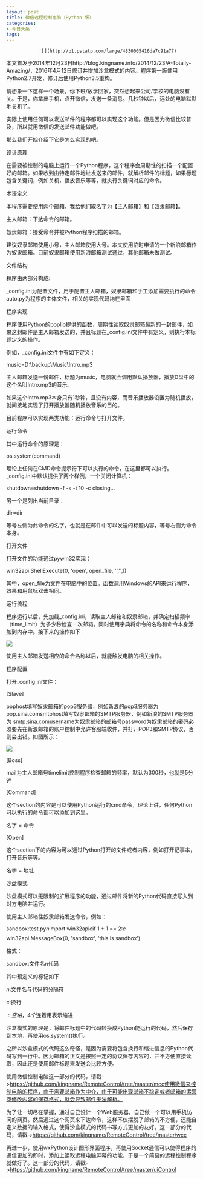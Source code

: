 ```yaml
---
layout: post
title: 微信远程控制电脑（Python 版）
categories:
- 今日头条
tags:
---
```

				![](http://p1.pstatp.com/large/4830005416da7c91a77)

本文首发于2014年12月23日http://blog.kingname.info/2014/12/23/A-Totally-Amazing/，2016年4月12日修订并增加沙盒模式的内容。程序第一版使用Python2.7开发，修订后使用Python3.5重构。

请想象一下这样一个场景，你下班/放学回家，突然想起来公司/学校的电脑没有关。于是，你拿出手机，点开微信，发送一条消息。几秒钟以后，远处的电脑默默地关机了。

实际上使用任何可以发送邮件的程序都可以实现这个功能。但是因为微信比较普及，所以就用微信的发送邮件功能做吧。

那么我们开始介绍下它是怎么实现的吧。

设计原理

在需要被控制的电脑上运行一个Python程序，这个程序会周期性的扫描一个配置好的邮箱。如果收到由特定邮件地址发送来的邮件，就解析邮件的标题，如果标题包含关键词，例如关机，播放音乐等等，就执行关键词对应的命令。

术语定义

本程序需要使用两个邮箱，我给他们取名字为【主人邮箱】和【奴隶邮箱】。

主人邮箱：下达命令的邮箱。

奴隶邮箱：接受命令并被Python程序扫描的邮箱。

建议奴隶邮箱使用小号，主人邮箱使用大号。本文使用临时申请的一个新浪邮箱作为奴隶邮箱。目前奴隶邮箱使用新浪邮箱测试通过，其他邮箱未做测试。

文件结构

程序由两部分构成:

_config.ini为配置文件，用于配置主人邮箱，奴隶邮箱和手工添加需要执行的命令auto.py为程序的主体文件，相关的实现代码均在里面

程序实现

程序使用Python的poplib提供的函数，周期性读取奴隶邮箱最新的一封邮件，如果这封邮件是主人邮箱发送的，并且标题在_config.ini文件中有定义，则执行本标题定义的操作。

例如，_config.ini文件中有如下定义：

music=D:\backup\Music\Intro.mp3

主人邮箱发送一份邮件，标题为music，电脑就会调用默认播放器，播放D盘中的这个名叫Intro.mp3的音乐。

如果这个Intro.mp3本身只有1秒钟，且没有内容，而音乐播放器设置为随机播放，就间接地实现了打开播放器随机播放音乐的目的。

目前程序可以实现两类功能：运行命令与打开文件。

运行命令

其中运行命令的原理是：

os.system(command)

理论上任何在CMD命令提示符下可以执行的命令，在这里都可以执行。_config.ini中默认提供了两个样例，一个关闭计算机：

shutdown=shutdown -f -s -t 10 -c closing...

另一个是列出当前目录：

dir=dir

等号左侧为此命令的名字，也就是在邮件中可以发送的标题内容，等号右侧为命令本身。

打开文件

打开文件的功能通过pywin32实现：

win32api.ShellExecute(0, 'open', open_file, '','',1)

其中，open_file为文件在电脑中的位置。函数调用Windows的API来运行程序，效果和用鼠标双击相同。

运行流程

程序运行以后，先加载_config.ini，读取主人邮箱和奴隶邮箱，并确定扫描频率（time_limit）为多少秒检查一次邮箱。同时使用字典将命令的名称和命令本身添加到内存中。接下来的操作如下：

![](http://p3.pstatp.com/large/48700057df9c2d746ea)

使用主人邮箱发送相应的命令名称以后，就能触发电脑的相关操作。

程序配置

打开_config.ini文件：

[Slave]

pophost填写奴隶邮箱的pop3服务器，例如新浪的pop3服务器为 pop.sina.comsmtphost填写奴隶邮箱的SMTP服务器，例如新浪的SMTP服务器为 smtp.sina.comusername为奴隶邮箱的邮箱号password为奴隶邮箱的密码必须要先在新浪邮箱的账户控制中允许客服端收件，并打开POP3和SMTP协议，否则会出错。如图所示：

![](http://p2.pstatp.com/large/484000576bb535fba8a)

[Boss]

mail为主人邮箱号timelimit控制程序检查邮箱的频率，默认为300秒，也就是5分钟

[Command]

这个section的内容是可以使用Python运行的cmd命令，理论上讲，任何Python可以执行的命令都可以添加到这里。

名字 = 命令

[Open]

这个section下的内容为可以通过Python打开的文件或者内容，例如打开记事本，打开音乐等等。

名字 = 地址

沙盘模式

沙盘模式可以无限制的扩展程序的功能，通过邮件将新的Python代码直接写入到对方电脑并运行。

使用主人邮箱往奴隶邮箱发送命令，例如：

sandbox:test.py$n$import win32api$c$if 1 + 1 == 2:$c$$$$$win32api.MessageBox(0, 'sandbox', 'this is sandbox')

格式：

sandbox:文件名$n$代码

其中预定义的标记如下：

$n$:文件名与代码的分隔符

$c$:换行

$:空格，4个$连着用表示缩进

沙盒模式的原理是，将邮件标题中的代码转换成Python能运行的代码，然后保存到本地，再使用os.system()执行。

之所以沙盒模式的代码这么奇怪，是因为需要将包含换行和缩进信息的Python代码写到一行中。因为邮箱的正文是按照一定的协议保存内容的，并不方便直接读取，因此还是使用邮件标题来发送会比较方便。

使用微信控制电脑这一部分的代码，请戳->https://github.com/kingname/RemoteControl/tree/master/mcc使用微信来控制电脑的程序，由于需要邮箱作为中介，由于可能出现邮箱不稳定或者邮箱的运营商修改内容的保存格式，就会导致邮件无法解析。

为了让一切尽在掌握，通过自己设计一个Web服务器，自己做一个可以用手机访问的网页。然后通过这个网页来下达命令，这样不仅摆脱了邮箱的不方便，还能自定义数据的输入格式，使得沙盒模式的代码书写方式更加的友好。这一部分的代码，请戳->https://github.com/kingname/RemoteControl/tree/master/wcc

再进一步，使用wxPython设计图形界面程序，再使用Socket通信可以使得程序的通信更加的即时，添加上读取远程电脑屏幕的功能，于是一个简易的远程控制程序就做好了。这一部分的代码，请戳->https://github.com/kingname/RemoteControl/tree/master/uiControl